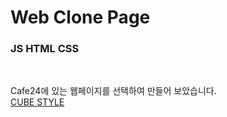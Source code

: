 # Web Clone Page

### JS HTML CSS

<br/>

Cafe24에 있는 웹페이지를 선택하여 만들어 보았습니다.  
[CUBE STYLE](http://bdmp-006.cafe24.com/bizdemo106491/)
